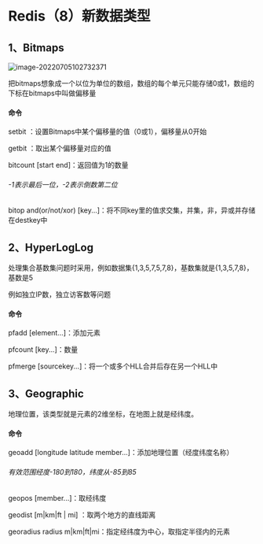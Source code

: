 # Redis（8）新数据类型



## 1、Bitmaps

![image-20220705102732371](C:\Users\HP\AppData\Roaming\Typora\typora-user-images\image-20220705102732371.png)

把bitmaps想象成一个以位为单位的数组，数组的每个单元只能存储0或1，数组的下标在bitmaps中叫做偏移量



#### 命令

setbit <key> <offset> <value> ：设置Bitmaps中某个偏移量的值（0或1），偏移量从0开始

getbit <key> <offset>：取出某个偏移量对应的值

bitcount <key> [start end]：返回值为1的数量

######  -1表示最后一位，-2表示倒数第二位

bitop and(or/not/xor) <destkey> [key...]：将不同key里的值求交集，并集，非，异或并存储在destkey中



## 2、HyperLogLog

处理集合基数集问题时采用，例如数据集{1,3,5,7,5,7,8}，基数集就是{1,3,5,7,8}，基数是5

例如独立IP数，独立访客数等问题



#### 命令

pfadd <key> <element> [element...]：添加元素

pfcount <key> [key...]：数量

pfmerge <destkey> <sourcekey> [sourcekey...]：将一个或多个HLL合并后存在另一个HLL中



## 3、Geographic

地理位置，该类型就是元素的2维坐标，在地图上就是经纬度。



#### 命令

geoadd <key> <longitude> <latitude> <member> [longitude latitude member...]：添加地理位置（经度纬度名称）

###### 有效范围经度-180到180，纬度从-85到85



geopos <key> <member> [member...]：取经纬度



geodist <key> <member1> <member2> [m|km|ft | mi] ：取两个地方的直线距离 



georadius <key> <longitude> <latitude> radius m|km|ft|mi：指定经纬度为中心，取指定半径内的元素